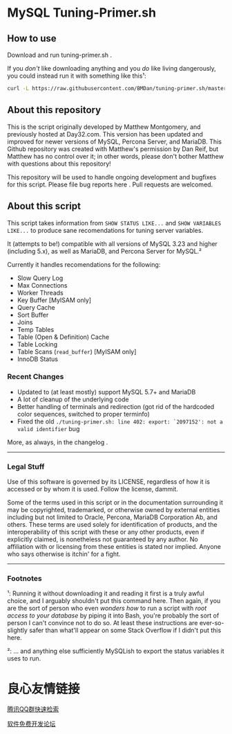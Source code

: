 # MySQL Tuning-Primer.sh
## How to use
Download and run  tuning-primer.sh .

If you _don't_ like downloading anything and you _do_ like living dangerously, you could instead run it with something like this&sup1;:

```bash
curl -L https://raw.githubusercontent.com/BMDan/tuning-primer.sh/master/tuning-primer.sh | bash
```

## About this repository

This is the script originally developed by Matthew Montgomery, and previously hosted at Day32.com.  This version has been updated and improved for newer versions of MySQL, Percona Server, and MariaDB.  This Github repository was created with Matthew's permission by Dan Reif, but Matthew has no control over it; in other words, please don't bother Matthew with questions about this repository!

This repository will be used to handle ongoing development and bugfixes for this script.  Please file bug reports  here .  Pull requests are welcomed.

## About this script
This script takes information from `SHOW STATUS LIKE...` and `SHOW VARIABLES LIKE...` to produce sane recomendations for tuning server variables. 

It (attempts to be!) compatible with all versions of MySQL 3.23 and higher (including 5.x), as well as MariaDB, and Percona Server for MySQL.&sup2;

Currently it handles recomendations for the following:

* Slow Query Log
* Max Connections
* Worker Threads
* Key Buffer [MyISAM only]
* Query Cache
* Sort Buffer
* Joins
* Temp Tables
* Table (Open & Definition) Cache
* Table Locking
* Table Scans (`read_buffer`) [MyISAM only]
* InnoDB Status

### Recent Changes

* Updated to (at least mostly) support MySQL 5.7+ and MariaDB
* A lot of cleanup of the underlying code
* Better handling of terminals and redirection (got rid of the hardcoded color sequences, switched to proper terminfo)
*  Fixed  the old ``./tuning-primer.sh: line 402: export: `2097152': not a valid identifier`` bug

More, as always, in the  changelog .

---
### Legal Stuff

Use of this software is governed by its LICENSE, regardless of how it is accessed or by whom it is used.  Follow the license, dammit.

Some of the terms used in this script or in the documentation surrounding it may be copyrighted, trademarked, or otherwise owned by external entities including but not limited to Oracle, Percona, MariaDB Corporation Ab, and others.  These terms are used solely for identification of products, and the interoperability of this script with these or any other products, even if explicitly claimed, is nonetheless not guaranteed by any author.  No affiliation with or licensing from these entities is stated nor implied.   Anyone who says otherwise is itchin' for a fight. 

---
### Footnotes
&sup1;: Running it without downloading it and reading it first is a truly awful choice, and I arguably shouldn't put this command here.  Then again, if you are the sort of person who even _wonders how_ to run a script with _root access to your database_ by piping it into Bash, you're probably the sort of person I can't convince not to do so.  At least these instructions are ever-so-slightly safer than what'll appear on some Stack Overflow if I didn't put this here.

&sup2;: ... and anything else sufficiently MySQLish to export the status variables it uses to run.


 # 良心友情链接

[腾讯QQ群快速检索](http://u.720life.cn/s/8cf73f7c)

[软件免费开发论坛](http://u.720life.cn/s/bbb01dc0)